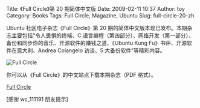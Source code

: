 Title: 《Full Circle》第 20 期简体中文版
Date: 2009-02-11 10:37
Author: toy
Category: Books
Tags: Full Circle, Magazine, Ubuntu
Slug: full-circle-20-zh

Ubuntu 社区电子杂志《Full Circle》第 20
期的简体中文版本现已发布。本期杂志主要包括“令人畏惧的终端、C
语言编程（第四部分）、网络开发（第一部分）、备份和同步你的音乐、开源软件的赚钱之道、《Ubuntu
Kung Fu》书评、开源软件在意大利、Andrea Colangelo 访谈、5
大备份软件”等精彩内容。

![Full Circle](http://i.linuxtoy.org/images/2009/02/full-circle-20.png)

你可以从《Full Circle》的中文站点下载本期杂志（PDF 格式）。

[Full
Circle](http://sites.google.com/site/fullcirclezh/Index/di20qijiantizhongwenbanfabu)

[感谢 wc\_111191 朋友提示]
